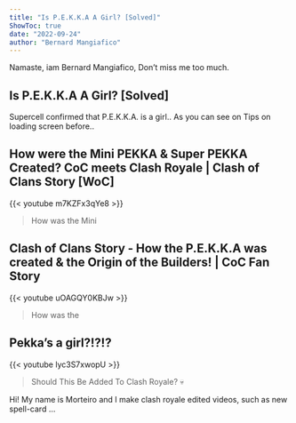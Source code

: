 ```yaml
---
title: "Is P.E.K.K.A A Girl? [Solved]"
ShowToc: true 
date: "2022-09-24"
author: "Bernard Mangiafico" 
---
```


Namaste, iam Bernard Mangiafico, Don’t miss me too much.
## Is P.E.K.K.A A Girl? [Solved]
Supercell confirmed that P.E.K.K.A. is a girl.. As you can see on Tips on loading screen before..

## How were the Mini PEKKA & Super PEKKA Created? CoC meets Clash Royale | Clash of Clans Story [WoC]
{{< youtube m7KZFx3qYe8 >}}
>How was the Mini 

## Clash of Clans Story - How the P.E.K.K.A was created & the Origin of the Builders! | CoC Fan Story
{{< youtube uOAGQY0KBJw >}}
>How was the 

## Pekka’s a girl?!?!?
{{< youtube lyc3S7xwopU >}}
>Should This Be Added To Clash Royale? 💀

Hi! My name is Morteiro and I make clash royale edited videos, such as new spell-card ...

